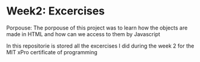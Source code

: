 # Week2: Excercises

Porpouse: The porpouse of this project was to learn how the objects are made in HTML and how can we access to them by Javascript

In this repositorie is stored all the excercises I did during the week 2 for the MIT xPro certificate of programming

